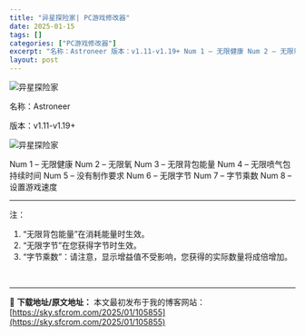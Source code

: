 ```yaml
---
title: "异星探险家| PC游戏修改器"
date: 2025-01-15
tags: []
categories: ["PC游戏修改器"]
excerpt: "名称：Astroneer 版本：v1.11-v1.19+ Num 1 – 无限健康 Num 2 – 无限氧 Num 3 – 无限背包能量 Num 4 – 无限喷气包持续时间 Num 5 – 没有制作要求 Num 6 – 无限字节 Num 7 – 字节乘数 Num 8 – 设置游戏速度 注： “无限背&hellip;"
layout: post
---
```


<img title="15.webp" src="https://sky.sfcrom.com/wp-content/uploads/2025/01/73d4dd2dee539.webp" alt="异星探险家" />

名称：Astroneer

版本：v1.11-v1.19+

<img title="16.webp" src="https://sky.sfcrom.com/wp-content/uploads/2025/01/151ffcc57ba1a.webp" alt="异星探险家" />

Num 1 – 无限健康
Num 2 – 无限氧
Num 3 – 无限背包能量
Num 4 – 无限喷气包持续时间
Num 5 – 没有制作要求
Num 6 – 无限字节
Num 7 – 字节乘数
Num 8 – 设置游戏速度

<hr />

注：
<ol>
 	<li>“无限背包能量”在消耗能量时生效。</li>
 	<li>“无限字节”在您获得字节时生效。</li>
 	<li>“字节乘数”：请注意，显示增益值不受影响，您获得的实际数量将成倍增加。</li>
</ol>
&nbsp;

---
📖 **下载地址/原文地址：** 本文最初发布于我的博客网站：[https://sky.sfcrom.com/2025/01/105855](https://sky.sfcrom.com/2025/01/105855)
